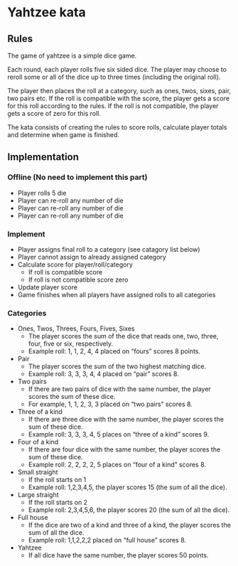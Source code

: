 # Yahtzee kata

## Rules

The game of yahtzee is a simple dice game.

Each round, each player rolls five six sided dice.
The player may choose to reroll some or all of the dice up to three times (including the original roll).

The player then places the roll at a category, such as ones, twos, sixes, pair, two pairs etc.
If the roll is compatible with the score, the player gets a score for this roll according to the rules.
If the roll is not compatible, the player gets a score of zero for this roll.

The kata consists of creating the rules to score rolls, calculate player totals and determine when game is finished.

## Implementation

### Offline (No need to implement this part)

- Player rolls 5 die
- Player can re-roll any number of die
- Player can re-roll any number of die
- Player can re-roll any number of die

### Implement

- Player assigns final roll to a category (see catagory list below)
- Player cannot assign to already assigned category
- Calculate score for player/roll/category
  - If roll is compatible score
  - If roll is not compatible score zero
- Update player score
- Game finishes when all players have assigned rolls to all categories

### Categories

- Ones, Twos, Threes, Fours, Fives, Sixes
  - The player scores the sum of the dice that reads one, two, three, four, five or six, respectively.
  - Example roll: 1, 1, 2, 4, 4 placed on “fours” scores 8 points.
- Pair
  - The player scores the sum of the two highest matching dice.
  - Example roll: 3, 3, 3, 4, 4 placed on “pair” scores 8.
- Two pairs
  - If there are two pairs of dice with the same number, the player scores the sum of these dice.
  - For example, 1, 1, 2, 3, 3 placed on “two pairs” scores 8.
- Three of a kind
  - If there are three dice with the same number, the player scores the sum of these dice.
  - Example roll: 3, 3, 3, 4, 5 places on “three of a kind” scores 9.
- Four of a kind
  - If there are four dice with the same number, the player scores the sum of these dice.
  - Example roll: 2, 2, 2, 2, 5 places on “four of a kind” scores 8.
- Small straight
  - If the roll starts on 1
  - Example roll: 1,2,3,4,5, the player scores 15 (the sum of all the dice).
- Large straight
  - If the roll starts on 2
  - Example roll: 2,3,4,5,6, the player scores 20 (the sum of all the dice).
- Full house
  - If the dice are two of a kind and three of a kind, the player scores the sum of all the dice.
  - Example roll: 1,1,2,2,2 placed on “full house” scores 8.
- Yahtzee
  - If all dice have the same number, the player scores 50 points.
